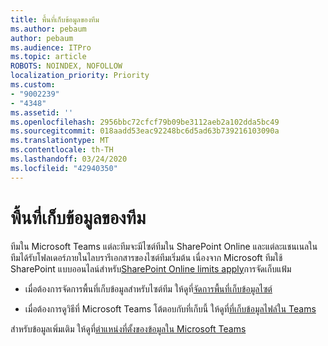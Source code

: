 ```yaml
---
title: พื้นที่เก็บข้อมูลของทีม
ms.author: pebaum
author: pebaum
ms.audience: ITPro
ms.topic: article
ROBOTS: NOINDEX, NOFOLLOW
localization_priority: Priority
ms.custom:
- "9002239"
- "4348"
ms.assetid: ''
ms.openlocfilehash: 2956bbc72cfcf79b09be3112aeb2a102dda5bc49
ms.sourcegitcommit: 018aadd53eac92248bc6d5ad63b739216103090a
ms.translationtype: MT
ms.contentlocale: th-TH
ms.lasthandoff: 03/24/2020
ms.locfileid: "42940350"
---
```

# <a name="teams-data-storage"></a>พื้นที่เก็บข้อมูลของทีม

ทีมใน Microsoft Teams แต่ละทีมจะมีไซต์ทีมใน SharePoint Online และแต่ละแชนเนลในทีมได้รับโฟลเดอร์ภายในไลบรารีเอกสารของไซต์ทีมเริ่มต้น เนื่องจาก Microsoft ทีมใช้ SharePoint แบบออนไลน์สําหรับ[SharePoint Online limits apply](https://docs.microsoft.com/microsoftteams/limits-specifications-teams#storage)การจัดเก็บแฟ้ม

- เมื่อต้องการจัดการพื้นที่เก็บข้อมูลสําหรับไซต์ทีม ให้ดูที่[จัดการพื้นที่เก็บข้อมูลไซต์](https://docs.microsoft.com/sharepoint/manage-site-collection-storage-limits#manage-individual-site-storage-limits)

- เมื่อต้องการดูวิธีที่ Microsoft Teams โต้ตอบกับที่เก็บนี้ ให้ดูที่[ที่เก็บข้อมูลไฟล์ใน Teams](https://support.office.com/article/file-storage-in-teams-df5cc0a5-d1bb-414c-8870-46c6eb76686a)

สําหรับข้อมูลเพิ่มเติม ให้ดูที่[ตําแหน่งที่ตั้งของข้อมูลใน Microsoft Teams](https://docs.microsoft.com/microsoftteams/location-of-data-in-teams)

